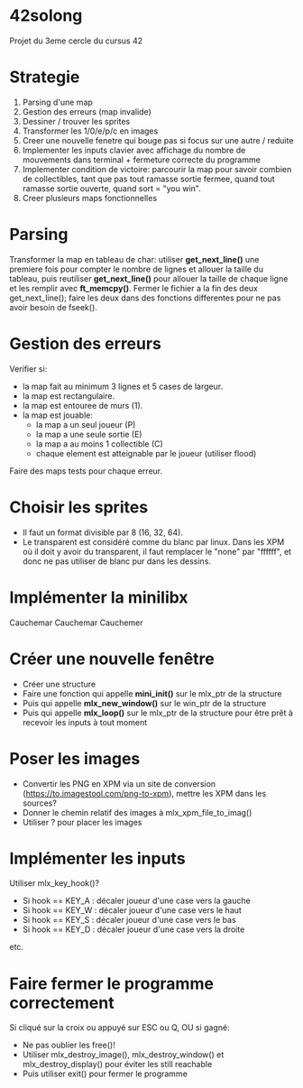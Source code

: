 # 42solong
Projet du 3eme cercle du cursus 42

# Strategie
1. Parsing d'une map
2. Gestion des erreurs (map invalide)
3. Dessiner / trouver les sprites
4. Transformer les 1/0/e/p/c en images
5. Creer une nouvelle fenetre qui bouge pas si focus sur une autre / reduite
6. Implementer les inputs clavier avec affichage du nombre de mouvements dans terminal + fermeture correcte du programme
7. Implementer condition de victoire: parcourir la map pour savoir combien de collectibles, tant que pas tout ramasse sortie fermee, quand tout ramasse sortie ouverte, quand sort = "you win".
8. Creer plusieurs maps fonctionnelles

# Parsing
Transformer la map en tableau de char: utiliser **get_next_line()** une premiere fois pour compter le nombre de lignes et allouer la taille du tableau, puis reutiliser **get_next_line()** pour allouer la taille de chaque ligne et les remplir avec **ft_memcpy()**. Fermer le fichier a la fin des deux get_next_line(); faire les deux dans des fonctions differentes pour ne pas avoir besoin de fseek().

# Gestion des erreurs
Verifier si:
- la map fait au minimum 3 lignes et 5 cases de largeur.
- la map est rectangulaire.
- la map est entouree de murs (1).
- la map est jouable:
  - la map a un seul joueur (P)
  - la map a une seule sortie (E)
  - la map a au moins 1 collectible (C)
  - chaque element est atteignable par le joueur (utiliser flood)

Faire des maps tests pour chaque erreur.

# Choisir les sprites
- Il faut un format divisible par 8 (16, 32, 64). 
- Le transparent est considéré comme du blanc par linux. Dans les XPM où il doit y avoir du transparent, il faut remplacer le "none" par "ffffff", et donc ne pas utiliser de blanc pur dans les dessins.

# Implémenter la minilibx
Cauchemar
Cauchemar
Cauchemer

# Créer une nouvelle fenêtre
- Créer une structure
- Faire une fonction qui appelle **mini_init()** sur le mlx_ptr de la structure
- Puis qui appelle **mlx_new_window()** sur le win_ptr de la structure
- Puis qui appelle **mlx_loop()** sur le mlx_ptr de la structure pour être prêt à recevoir les inputs à tout moment

# Poser les images
- Convertir les PNG en XPM via un site de conversion (https://to.imagestool.com/png-to-xpm), mettre les XPM dans les sources?
- Donner le chemin relatif des images à mlx_xpm_file_to_imag()
- Utiliser ? pour placer les images

# Implémenter les inputs
Utiliser mlx_key_hook()?

- Si hook == KEY_A : décaler joueur d'une case vers la gauche
- Si hook == KEY_W : décaler joueur d'une case vers le haut
- Si hook == KEY_S : décaler joueur d'une case vers le bas
- Si hook == KEY_D : décaler joueur d'une case vers la droite

etc.

# Faire fermer le programme correctement
Si cliqué sur la croix ou appuyé sur ESC ou Q, OU si gagné:
- Ne pas oublier les free()!
- Utiliser mlx_destroy_image(), mlx_destroy_window() et mlx_destroy_display() pour éviter les still reachable
- Puis utiliser exit() pour fermer le programme
